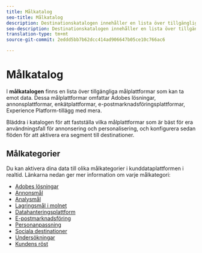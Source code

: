 ```yaml
---
title: Målkatalog
seo-title: Målkatalog
description: Destinationskatalogen innehåller en lista över tillgängliga destinationer som är klara att ta emot data. Dessa destinationer omfattar Adobes lösningar, annonsplattformar, enkätplattformar, e-postmarknadsföringsplattformar och mycket annat.
seo-description: Destinationskatalogen innehåller en lista över tillgängliga destinationer som är klara att ta emot data. Dessa destinationer omfattar Adobes lösningar, annonsplattformar, enkätplattformar, e-postmarknadsföringsplattformar och mycket annat.
translation-type: tm+mt
source-git-commit: 2eddd5bb7b62dcc414ad906647b05ce10c766ac6

---
```



# Målkatalog

I **målkatalogen** finns en lista över tillgängliga målplattformar som kan ta emot data. Dessa målplattformar omfattar Adobes lösningar, annonsplattformar, enkätplattformar, e-postmarknadsföringsplattformar, Experience Platform-tillägg med mera.

Bläddra i katalogen för att fastställa vilka målplattformar som är bäst för era användningsfall för annonsering och personalisering, och konfigurera sedan flöden för att aktivera era segment till destinationer.

## Målkategorier

Du kan aktivera dina data till olika målkategorier i kunddataplattformen i realtid. Länkarna nedan ger mer information om varje målkategori:

* [Adobes lösningar](/help/rtcdp/destinations/adobe-destinations.md)
* [Annonsmål](/help/rtcdp/destinations/advertising-destinations.md)
* [Analysmål](/help/rtcdp/destinations/analytics-destinations.md)
* [Lagringsmål i molnet](/help/rtcdp/destinations/cloud-storage-destinations.md)
* [Datahanteringsplattform](/help/rtcdp/destinations/dmp-destinations.md)
* [E-postmarknadsföring](/help/rtcdp/destinations/email-marketing-destinations.md)
* [Personanpassning](/help/rtcdp/destinations/personalization-destinations.md)
* [Sociala destinationer](/help/rtcdp/destinations/social-network-destinations.md)
* [Undersökningar](/help/rtcdp/destinations/survey-destinations.md)
* [Kundens röst](/help/rtcdp/destinations/voice-of-customer-destinations.md)
